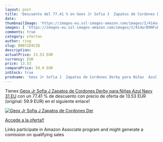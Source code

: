 ```yaml
---
layout: post
title: 'Descuento del 77.41 % en Geox Jr Sofia J  Zapatos de Cordones Der'
date: 
thumbnailImage: 'https://images-eu.ssl-images-amazon.com/images/I/414arB9NFuL._SL200_.jpg'
images: [ 'https://images-eu.ssl-images-amazon.com/images/I/414arB9NFuL._SL200_.jpg' ]
comments: true
category: ofertas
author: ring
slug: B06Y2D4CZQ
description:
actualPrice: 13.53 EUR
currency: EUR
price: 13.53
comparePrice: 59.9 EUR
inStock: true
prodname: 'Geox Jr Sofia J  Zapatos de Cordones Derby para Niñas  Azul  Navy   31 EU'
---
```


Tienes [Geox Jr Sofia J  Zapatos de Cordones Derby para Niñas  Azul  Navy   31 EU](https://www.amazon.es/dp/B06Y2D4CZQ/?tag=tolees-21) con un 77.41 % de descuento con precio de oferta de 13.53 EUR (original: 59.9 EUR) en el siguiente enlace!

[![Geox Jr Sofia J  Zapatos de Cordones Der](https://images-eu.ssl-images-amazon.com/images/I/414arB9NFuL._SL200_.jpg)](https://www.amazon.es/dp/B06Y2D4CZQ/?tag=tolees-21)

[Accede a la oferta!!](https://www.amazon.es/dp/B06Y2D4CZQ/?tag=tolees-21)

Links participate in Amazon Associate program and might generate a comission on qualifying sales



